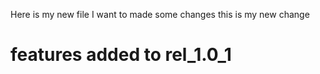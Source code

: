 Here is my new file
I want to made some changes
this is my new change

# features added to rel_1.0_1